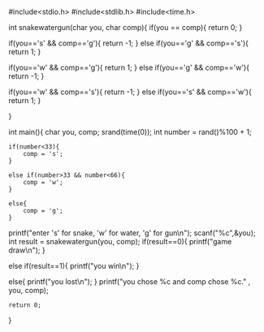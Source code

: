 #include<stdio.h>
#include<stdlib.h>
#include<time.h>

int snakewatergun(char you, char comp){
    if(you == comp){
        return 0;
    }

if(you=='s' && comp=='g'){
    return -1;
}
else if(you=='g' && comp=='s'){
    return 1;
}

if(you=='w' && comp=='g'){
    return 1;
}
else if(you=='g' && comp=='w'){
    return -1;
}

if(you=='w' && comp=='s'){
    return -1;
}
else if(you=='s' && comp=='w'){
    return 1;
}

}

int main(){
    char you, comp;
    srand(time(0));
    int number = rand()%100 + 1;

    if(number<33){
        comp = 's';
    }

    else if(number>33 && number<66){
        comp = 'w';
    }

    else{
        comp = 'g';
    }

printf("enter 's' for snake, 'w' for water, 'g' for gun\n");
scanf("%c",&you);
int result = snakewatergun(you, comp);
if(result==0){
    printf("game draw\n");
}

else if(result==1){
    printf("you win\n");
}

else{
    printf("you lost\n");
}
printf("you chose %c and comp chose %c." , you, comp);

    return 0;
}
